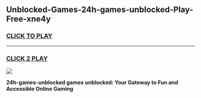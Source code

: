
## Unblocked-Games-24h-games-unblocked-Play-Free-xne4y
<h3>
<a href="https://premium76.site?title=24h-games-unblocked&ref=23A">CLICK TO PLAY</a></h3>
<hr>

<h3>
<a href="https://premium76.site?title=24h-games-unblocked&ref=23A">CLICK 2 PLAY</a>
  
</h3>

<a href="https://premium76.site?title=24h-games-unblocked&ref=23A"><img src="https://clearcache.store/games.png"></a>


**24h-games-unblocked games unblocked: Your Gateway to Fun and Accessible Online Gaming**
